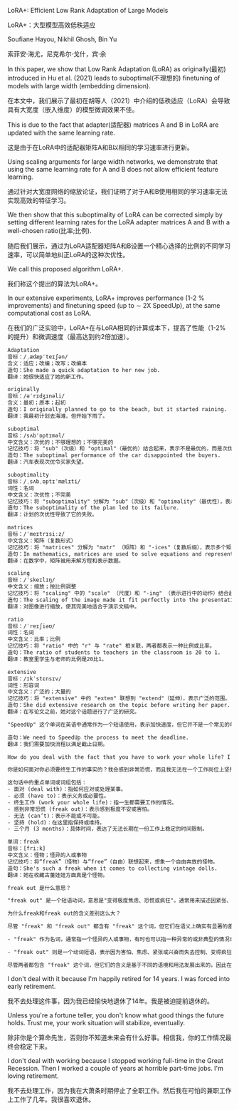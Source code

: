 
LoRA+: Efficient Low Rank Adaptation of Large Models<br>

LoRA+：大型模型高效低秩适应<br>

Soufiane Hayou, Nikhil Ghosh, Bin Yu<br>

索菲安·海尤，尼克希尔·戈什，宾·余<br>

In this paper, we show that Low Rank Adaptation (LoRA) as originally(最初) introduced in Hu et al. (2021) leads to suboptimal(不理想的) finetuning of models with large width (embedding dimension).<br>

在本文中，我们展示了最初在胡等人（2021）中介绍的低秩适应（LoRA）会导致具有大宽度（嵌入维度）的模型微调效果不佳。<br>

This is due to the fact that adapter(适配器) matrices A and B in LoRA are updated with the same learning rate.<br>

这是由于在LoRA中的适配器矩阵A和B以相同的学习速率进行更新。<br>

Using scaling arguments for large width networks, we demonstrate that using the same learning rate for A and B does not allow efficient feature learning.<br>

通过针对大宽度网络的缩放论证，我们证明了对于A和B使用相同的学习速率无法实现高效的特征学习。<br>

We then show that this suboptimality of LoRA can be corrected simply by setting different learning rates for the LoRA adapter matrices A and B with a well-chosen ratio(比率;比例).<br>

随后我们展示，通过为LoRA适配器矩阵A和B设置一个精心选择的比例的不同学习速率，可以简单地纠正LoRA的这种次优性。<br>

We call this proposed algorithm LoRA+.<br>

我们称这个提出的算法为LoRA+。<br>

In our extensive experiments, LoRA+ improves performance (1-2 % improvements) and finetuning speed (up to ∼ 2X SpeedUp), at the same computational cost as LoRA.<br>

在我们的广泛实验中，LoRA+在与LoRA相同的计算成本下，提高了性能（1-2%的提升）和微调速度（最高达到约2倍加速）。<br>

```txt
Adaptation
音标：/ˌædæpˈteɪʃən/
含义：适应；改编；改写；改编本
造句：She made a quick adaptation to her new job.
翻译：她很快适应了她的新工作。
```

```txt
originally
音标：/əˈrɪdʒɪnəli/
含义：最初；原本；起初
造句：I originally planned to go to the beach, but it started raining.
翻译：我最初计划去海滩，但开始下雨了。
```

```txt
suboptimal
音标：/sʌbˈɒptɪməl/
中文含义：次优的；不够理想的；不够完美的
记忆技巧：将 "sub"（次级）和 "optimal"（最优的）结合起来，表示不是最优的，而是次优的。
造句：The suboptimal performance of the car disappointed the buyers.
翻译：汽车表现次优令买家失望。
```

```txt
suboptimality
音标：/ˌsʌbˌɒptɪˈmælɪti/
词性：名词
中文含义：次优性；不完美
记忆技巧：将 "suboptimality" 分解为 "sub"（次级）和 "optimality"（最优性），表示不是最优的状态。
造句：The suboptimality of the plan led to its failure.
翻译：计划的次优性导致了它的失败。
```

```txt
matrices
音标：/ˈmeɪtrɪsiːz/
中文含义：矩阵（复数形式）
记忆技巧：将 "matrices" 分解为 "matr" （矩阵）和 "-ices"（复数后缀），表示多个矩阵。
造句：In mathematics, matrices are used to solve equations and represent data.
翻译：在数学中，矩阵被用来解方程和表示数据。
```

```txt
scaling
音标：/ˈskeɪlɪŋ/
中文含义：缩放；按比例调整
记忆技巧：将 "scaling" 中的 "scale" （尺度）和 "-ing" （表示进行中的动作）结合起来，表示正在进行尺度调整或缩放。
造句：The scaling of the image made it fit perfectly into the presentation.
翻译：对图像进行缩放，使其完美地适合于演示文稿中。
```

```txt
ratio
音标：/ˈreɪʃiəʊ/
词性：名词
中文含义：比率；比例
记忆技巧：将 "ratio" 中的 "r" 与 "rate" 相关联，两者都表示一种比例或比率。
造句：The ratio of students to teachers in the classroom is 20 to 1.
翻译：教室里学生与老师的比例是20比1。
```

```txt
extensive
音标：/ɪkˈstɛnsɪv/
词性：形容词
中文含义：广泛的；大量的
记忆技巧：将 "extensive" 中的 "exten" 联想到 "extend"（延伸），表示广泛的范围。
造句：She did extensive research on the topic before writing her paper.
翻译：在写论文之前，她对这个话题进行了广泛的研究。
```

```txt
"SpeedUp" 这个单词在英语中通常作为一个短语使用，表示加快速度，但它并不是一个常见的单词，没有特定的音标或中文含义。 "SpeedUp" 通常用作动词短语，意为 "加快"。

造句：We need to SpeedUp the process to meet the deadline.
翻译：我们需要加快流程以满足截止日期。
```

```txt
How do you deal with the fact that you have to work your whole life? I freak out and I can’t hold a job for more than 3 months.

你是如何面对你必须要终生工作的事实的？我会感到非常恐慌，而且我无法在一个工作岗位上坚持超过三个月。

这句话中的重点单词或词组包括：
- 面对 (deal with)：指如何应对或处理某事。
- 必须 (have to)：表示义务或必要性。
- 终生工作 (work your whole life)：指一生都需要工作的情况。
- 感到非常恐慌 (freak out)：表示感到极度不安或害怕。
- 无法 (can’t)：表示不能或不可能。
- 坚持 (hold)：在这里指保持或维持。
- 三个月 (3 months)：具体时间，表达了无法长期在一份工作上稳定的时间限制。
```

```txt
单词：freak
音标：[friːk]
中文含义：怪物；怪异的人或事物
记忆技巧：将“freak”（怪物）与“free”（自由）联想起来，想象一个自由奔放的怪物。
造句：She's such a freak when it comes to collecting vintage dolls.
翻译：她在收藏古董娃娃方面真是个怪物。

freak out 是什么意思？

"freak out" 是一个短语动词，意思是"变得极度焦虑、恐慌或疯狂"。通常用来描述因紧张、恐惧、惊讶等情绪而失去控制或表现出异常的行为或反应。

为什么freak和freak out的含义差别这么大？

尽管 "freak" 和 "freak out" 都含有 "freak" 这个词，但它们在语义上确实有显著的差异。

- "freak" 作为名词，通常指一个怪异的人或事物，有时也可以指一种异常的或非典型的情况或现象。例如，"He's a real freak when it comes to cleanliness."（他对清洁真是一个怪物。）

- "freak out" 则是一个动词短语，表示因为害怕、焦虑、紧张或兴奋而失去控制、变得疯狂或表现出异常的行为或情绪。例如，"The loud noise made him freak out."（大声的噪音让他变得惊慌失措。）

尽管两者都包含 "freak" 这个词，但它们的含义是基于不同的语境和用法发展出来的，因此在使用时需要根据具体情况加以区分。
```

I don't deal with it because I'm happily retired for 14 years. I was forced into early retirement.<br>

我不去处理这件事，因为我已经愉快地退休了14年。我是被迫提前退休的。<br>

Unless you're a fortune teller, you don't know what good things the future holds. Trust me, your work situation will stabilize, eventually.<br>

除非你是个算命先生，否则你不知道未来会有什么好事。相信我，你的工作情况最终会稳定下来。<br>

I don't deal with working because I stopped working full-time in the Great Recession. Then I worked a couple of years at horrible part-time jobs. I'm loving retirement.<br>

我不去处理工作，因为我在大萧条时期停止了全职工作。然后我在可怕的兼职工作上工作了几年。我很喜欢退休。<br>